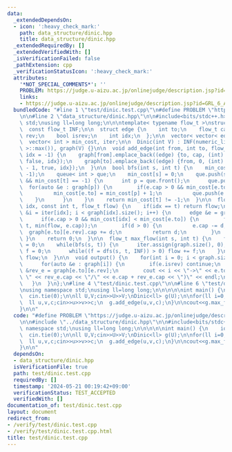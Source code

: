 ```yaml
---
data:
  _extendedDependsOn:
  - icon: ':heavy_check_mark:'
    path: data_structure/dinic.hpp
    title: data_structure/dinic.hpp
  _extendedRequiredBy: []
  _extendedVerifiedWith: []
  _isVerificationFailed: false
  _pathExtension: cpp
  _verificationStatusIcon: ':heavy_check_mark:'
  attributes:
    '*NOT_SPECIAL_COMMENTS*': ''
    PROBLEM: https://judge.u-aizu.ac.jp/onlinejudge/description.jsp?id=GRL_6_A
    links:
    - https://judge.u-aizu.ac.jp/onlinejudge/description.jsp?id=GRL_6_A
  bundledCode: "#line 1 \"test/dinic.test.cpp\"\n#define PROBLEM \"https://judge.u-aizu.ac.jp/onlinejudge/description.jsp?id=GRL_6_A\"\
    \n\n#line 2 \"data_structure/dinic.hpp\"\n\n#include<bits/stdc++.h>\nusing namespace\
    \ std;\nusing ll=long long;\n\n\ntemplate< typename flow_t >\nstruct Dinic {\n\
    \  const flow_t INF;\n\n  struct edge {\n    int to;\n    flow_t cap;\n    int\
    \ rev;\n    bool isrev;\n    int idx;\n  };\n\n  vector< vector< edge > > graph;\n\
    \  vector< int > min_cost, iter;\n\n  Dinic(int V) : INF(numeric_limits< flow_t\
    \ >::max()), graph(V) {}\n\n  void add_edge(int from, int to, flow_t cap, int\
    \ idx = -1) {\n    graph[from].emplace_back((edge) {to, cap, (int) graph[to].size(),\
    \ false, idx});\n    graph[to].emplace_back((edge) {from, 0, (int) graph[from].size()\
    \ - 1, true, idx});\n  }\n\n  bool bfs(int s, int t) {\n    min_cost.assign(graph.size(),\
    \ -1);\n    queue< int > que;\n    min_cost[s] = 0;\n    que.push(s);\n    while(!que.empty()\
    \ && min_cost[t] == -1) {\n      int p = que.front();\n      que.pop();\n    \
    \  for(auto &e : graph[p]) {\n        if(e.cap > 0 && min_cost[e.to] == -1) {\n\
    \          min_cost[e.to] = min_cost[p] + 1;\n          que.push(e.to);\n    \
    \    }\n      }\n    }\n    return min_cost[t] != -1;\n  }\n\n  flow_t dfs(int\
    \ idx, const int t, flow_t flow) {\n    if(idx == t) return flow;\n    for(int\
    \ &i = iter[idx]; i < graph[idx].size(); i++) {\n      edge &e = graph[idx][i];\n\
    \      if(e.cap > 0 && min_cost[idx] < min_cost[e.to]) {\n        flow_t d = dfs(e.to,\
    \ t, min(flow, e.cap));\n        if(d > 0) {\n          e.cap -= d;\n        \
    \  graph[e.to][e.rev].cap += d;\n          return d;\n        }\n      }\n   \
    \ }\n    return 0;\n  }\n\n  flow_t max_flow(int s, int t) {\n    flow_t flow\
    \ = 0;\n    while(bfs(s, t)) {\n      iter.assign(graph.size(), 0);\n      flow_t\
    \ f = 0;\n      while((f = dfs(s, t, INF)) > 0) flow += f;\n    }\n    return\
    \ flow;\n  }\n\n  void output() {\n    for(int i = 0; i < graph.size(); i++) {\n\
    \      for(auto &e : graph[i]) {\n        if(e.isrev) continue;\n        auto\
    \ &rev_e = graph[e.to][e.rev];\n        cout << i << \"->\" << e.to << \" (flow:\
    \ \" << rev_e.cap << \"/\" << e.cap + rev_e.cap << \")\" << endl;\n      }\n \
    \   }\n  }\n};\n#line 4 \"test/dinic.test.cpp\"\n\n#line 6 \"test/dinic.test.cpp\"\
    \nusing namespace std;\nusing ll=long long;\n\n\n\n\nint main() {\n    ios::sync_with_stdio(false);\n\
    \  cin.tie(0);\n\nll U,V;cin>>U>>V;\nDinic<ll> g(U);\n\nfor(ll i=0;i<V;i++) {\n\
    \  ll u,v,c;cin>>u>>v>>c;\n  g.add_edge(u,v,c);\n}\n\ncout<<g.max_flow(0,U-1)<<endl;\n\
    }\n\n"
  code: "#define PROBLEM \"https://judge.u-aizu.ac.jp/onlinejudge/description.jsp?id=GRL_6_A\"\
    \n\n#include \"../data_structure/dinic.hpp\"\n\n#include<bits/stdc++.h>\nusing\
    \ namespace std;\nusing ll=long long;\n\n\n\n\nint main() {\n    ios::sync_with_stdio(false);\n\
    \  cin.tie(0);\n\nll U,V;cin>>U>>V;\nDinic<ll> g(U);\n\nfor(ll i=0;i<V;i++) {\n\
    \  ll u,v,c;cin>>u>>v>>c;\n  g.add_edge(u,v,c);\n}\n\ncout<<g.max_flow(0,U-1)<<endl;\n\
    }\n\n"
  dependsOn:
  - data_structure/dinic.hpp
  isVerificationFile: true
  path: test/dinic.test.cpp
  requiredBy: []
  timestamp: '2024-05-21 00:19:42+09:00'
  verificationStatus: TEST_ACCEPTED
  verifiedWith: []
documentation_of: test/dinic.test.cpp
layout: document
redirect_from:
- /verify/test/dinic.test.cpp
- /verify/test/dinic.test.cpp.html
title: test/dinic.test.cpp
---
```

